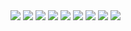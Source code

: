 <img src="http://s3.amazonaws.com/twitpic/photos/large/739126.jpg?AWSAccessKeyId=0ZRYP5X5F6FSMBCCSE82&Expires=1246696359&Signature=iFp%2F8V0IwJk8TGB5jdTXT4fwDyg%3D" />
<img src="http://21.media.tumblr.com/KpyAGjxPZmpzx4i8ad2gj9Smo1_500.jpg" />
<img src="http://www.kiva.org/img/w800/253174.jpg" />
<img src="http://adecarvalho.typepad.com/photos/uncategorized/orquestra_de_fuba.jpg"/>
<img src="http://yyyyyyy.info/img/blueflowers.png" />
<img src="http://thumbnail.image.rakuten.co.jp/@0_mall/kenko-keikaku/cabinet/1_400/703.jpg"/>
<img src="http://shop.genesis-ec.com/07100/pic/103360_1.jpg" />
<img src="http://news.nationalgeographic.com/news/bigphotos/images/081111-fast-food-corn_big.jpg" />
<img src="http://www.thebrainmuscleworkout.com/image/walking_brain/DSC01157.JPG">


